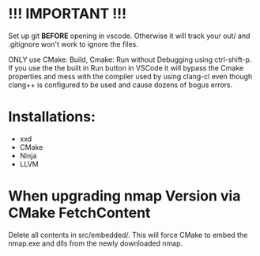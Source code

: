 # !!! IMPORTANT !!!
Set up git **BEFORE** opening in vscode. Otherwise it will track your out/ and .gitignore won't work to ignore the files.

ONLY use CMake: Build, Cmake: Run without Debugging using ctrl-shift-p.
If you use the the built in Run button in VSCode it will bypass the Cmake properties and mess with the compiler used
by using clang-cl even though clang++ is configured to be used and cause dozens of bogus errors.

# Installations:
- xxd
- CMake
- Ninja
- LLVM

# When upgrading nmap Version via CMake FetchContent
Delete all contents in src/embedded/.
This will force CMake to embed the nmap.exe and dlls from the newly downloaded nmap.
